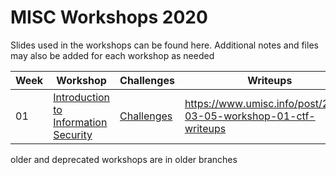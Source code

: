 # MISC Workshops 2020

Slides used in the workshops can be found here. Additional notes and files may also be added for each workshop as needed

|Week|Workshop|Challenges|Writeups|
|---|---|---|---|
|01|[Introduction to Information Security](./workshop-01-introduction-to-information-security/slides.pdf)|[Challenges](./workshop-01-introduction-to-information-security/challenges/)|https://www.umisc.info/post/2020-03-05-workshop-01-ctf-writeups|

older and deprecated workshops are in older branches
